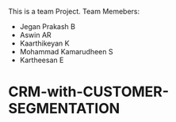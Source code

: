 This is a team Project.
Team Memebers:
  * Jegan Prakash B
  * Aswin AR
  * Kaarthikeyan K
  * Mohammad Kamarudheen S
  * Kartheesan E
# CRM-with-CUSTOMER-SEGMENTATION
